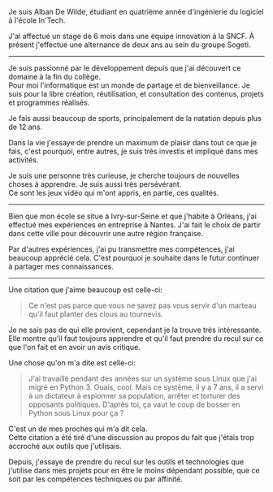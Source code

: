 Je suis Alban De Wilde, étudiant en quatrième année d'ingénierie du logiciel à l'école In'Tech.

J'ai affectué un stage de 6 mois dans une équipe innovation à la SNCF. À présent
j'effectue une alternance de deux ans au sein du groupe Sogeti.

<hr>

Je suis passionné par le développement depuis que j'ai découvert ce domaine
à la fin du collège.  
Pour moi l'informatique est un monde de partage et de bienveillance. Je suis
pour la libre création, réutilisation, et consultation des contenus, projets et
programmes réalisés.

Je fais aussi beaucoup de sports, principalement de la natation
depuis plus de 12 ans.

Dans la vie j'essaye de prendre un maximum de plaisir dans tout ce que je fais,
c'est pourquoi, entre autres, je suis très investis et impliqué dans mes activités.

Je suis une personne très curieuse, je cherche toujours de nouvelles choses à
apprendre. Je suis aussi très persévérant.  
Ce sont les jeux vidéo qui m'ont appris, en partie, ces qualités.

<hr>

Bien que mon école se situe à Ivry-sur-Seine et que j'habite à Orléans, j'ai effectué mes expériences en
entreprise à Nantes. J'ai fait le choix de partir dans cette ville pour découvrir une
autre région française.

Par d'autres expériences, j'ai pu transmettre mes compétences, j'ai beaucoup
apprécié cela. C'est pourquoi je souhaite dans le futur continuer à partager
mes connaissances.

<hr>

Une citation que j'aime beaucoup est celle-ci:

> Ce n'est pas parce que vous ne savez pas vous servir d'un marteau qu'il faut planter des clous au tournevis.

Je ne sais pas de qui elle provient, cependant je la trouve très intéressante.  
Elle montre qu'il faut toujours apprendre et qu'il faut prendre du recul sur ce
que l'on fait et en avoir un avis critique.

Une chose qu'on m'a dite est celle-ci:

> J'ai travaillé pendant des années sur un système sous Linux que j'ai migré en Python 3. Ouais, cool. Mais ce système, il y a 7 ans, il a servi à un dictateur à espionner sa population, arrêter et torturer des opposants politiques.
> D'après toi, ça vaut le coup de bosser en Python sous Linux pour ça ?

C'est un de mes proches qui m'a dit cela.  
Cette citation a été tiré d'une discussion au propos du fait que j'étais trop
accroché aux outils que j'utilisais.

Depuis, j'essaye de prendre du recul sur les outils et technologies que
j'utilise dans mes projets pour en être le moins dépendant possible, que ce soit par les
compétences techniques ou par affinité.
